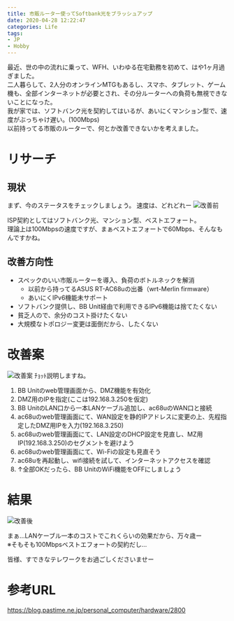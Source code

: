 ```yaml
---
title: 市販ルーター使ってSoftbank光をブラッシュアップ
date: 2020-04-28 12:22:47
categories: Life
tags:
- JP
- Hobby
---
```


最近、世の中の流れに乗って、WFH、いわゆる在宅勤務を初めて、はや1ヶ月過ぎました。  
二人暮らして、2人分のオンラインMTGもあるし、スマホ、タブレット、ゲーム機も、全部インターネットが必要とされ、その分ルーターへの負荷も無視できないことになった。  
我が家では、ソフトバンク光を契約してはいるが、あいにくマンション型で、速度がぶっちゃけ遅い。(100Mbps)  
以前持ってる市販のルーターで、何とか改善できないかを考えました。
<!--more-->

# リサーチ
## 現状
まず、今のステータスをチェックしましょう。
速度は、どれどれー
![改善前](http://wx1.sinaimg.cn/mw690/735d420agy1ge9bxdqvsbj20u0140x6q.jpg)

ISP契約としてはソフトバンク光、マンション型、ベストエフォート。  
理論上は100Mbpsの速度ですが、まぁベストエフォートで60Mbps、そんなもんですかね。  

## 改善方向性
- スペックのいい市販ルーターを導入、負荷のボトルネックを解消
    - 以前から持ってるASUS RT-AC68uの出番（wrt-Merlin firmware）
    - あいにくIPv6機能未サポート
- ソフトバンク提供し、BB Unit経由で利用できるIPv6機能は捨てたくない
- 貧乏人ので、余分のコスト掛けたくない
- 大規模なトポロジー変更は面倒だから、したくない

# 改善案
![改善案](http://wx1.sinaimg.cn/mw690/735d420agy1ge9bww1k01j20x30netd4.jpg)
ﾁｮｯﾄ説明しますね。  
1. BB Unitのweb管理画面から、DMZ機能を有効化
1. DMZ用のIPを指定(ここは192.168.3.250を仮定)
1. BB UnitのLAN口から一本LANケーブル追加し、ac68uのWAN口と接続
1. ac68uのweb管理画面にて、WAN設定を静的IPアドレスに変更の上、先程指定したDMZ用IPを入力(192.168.3.250)
1. ac68uのweb管理画面にて、LAN設定のDHCP設定を見直し、MZ用IP(192.168.3.250)のセグメントを避けよう
1. ac68uのweb管理画面にて、Wi-Fiの設定も見直そう
1. ac68uを再起動し、wifi接続を試して、インターネットアクセスを確認
1. ↑全部OKだったら、BB UnitのWiFi機能をOFFにしましょう

# 結果
![改善後](http://wx3.sinaimg.cn/mw690/735d420agy1ge9bx3dgvgj20u0140kjm.jpg)

まぁ...LANケーブル一本のコストでこれくらいの効果だから、万々歳ー  
※そもそも100Mbpsベストエフォートの契約だし...  

皆様、すできなテレワークをお過ごしくださいませー

# 参考URL
https://blog.pastime.ne.jp/personal_computer/hardware/2800